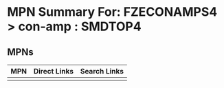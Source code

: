 



# MPN Summary For: FZECONAMPS4 > con-amp : SMDTOP4

## MPNs
  

|MPN|Direct Links|Search Links|
| :--- | :--- | :--- |
||||
